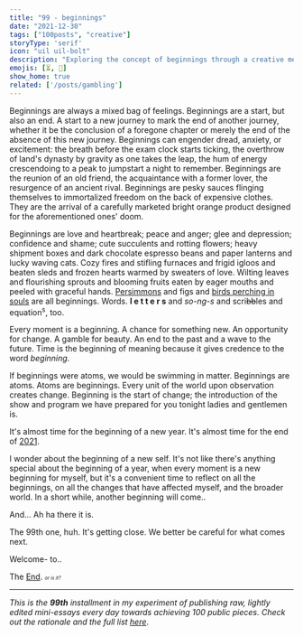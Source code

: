 ```yaml
---
title: "99 - beginnings"
date: "2021-12-30"
tags: ["100posts", "creative"]
storyType: 'serif'
icon: "uil uil-bolt"
description: "Exploring the concept of beginnings through a creative medium"
emojis: [⏳, 🌱]
show_home: true
related: ['/posts/gambling']
---
```


Beginnings are always a mixed bag of feelings. Beginnings are a start, but also an end. A start to a new journey to mark the end of another journey, whether it be the conclusion of a foregone chapter or merely the end of the absence of this new journey. Beginnings can engender dread, anxiety, or excitement: the breath before the exam clock starts ticking, the overthrow of land's dynasty by gravity as one takes the leap, the hum of energy crescendoing to a peak to jumpstart a night to remember. Beginnings are the reunion of an old friend, the acquaintance with a former lover, the resurgence of an ancient rival. Beginnings are pesky sauces flinging themselves to immortalized freedom on the back of expensive clothes. They are the arrival of a carefully marketed bright orange product designed for the aforementioned ones' doom. 

Beginnings are love and heartbreak; peace and anger; glee and depression; confidence and shame; cute succulents and rotting flowers; heavy shipment boxes and dark chocolate espresso beans and paper lanterns and lucky waving cats. Cozy fires and stifling furnaces and frigid igloos and beaten sleds and frozen hearts warmed by sweaters of love. Wilting leaves and flourishing sprouts and blooming fruits eaten by eager mouths and peeled with graceful hands. [Persimmons](https://www.poetryfoundation.org/poems/43011/persimmons) and figs and [birds perching in souls](https://www.poetryfoundation.org/poems/42889/hope-is-the-thing-with-feathers-314) are all beginnings. Words. **l e t t e r s** and *so-ng-s* and scri~~bb~~les and equation<sup>s</sup>, too.

Every moment is a beginning. A chance for something new. An opportunity for change. A gamble for beauty. An end to the past and a wave to the future. Time is the beginning of meaning because it gives credence to the word _beginning_.

If beginnings were atoms, we would be swimming in matter. Beginnings are atoms. Atoms are beginnings. Every unit of the world upon observation creates change. Beginning is the start of change; the introduction of the show and program we have prepared for you tonight ladies and gentlemen is.

It's almost time for the beginning of a new year. It's almost time for the end of [2021](/posts/gambling).

I wonder about the beginning of a new self. It's not like there's anything special about the beginning of a year, when every moment is a new beginning for myself, but it's a convenient time to reflect on all the beginnings, on all the changes that have affected myself, and the broader world. In a short while, another beginning will come..

And... Ah ha there it is.

The 99th one, huh. It's getting close. We better be careful for what comes next.  

Welcome-
to..

The [End](/experiments/100posts/).
<span style="font-size:60%;">*or is it?*</span>

---
*This is the **99th** installment in my experiment of publishing raw, lightly edited mini-essays every day towards achieving 100 public pieces. Check out the rationale and the full list [here](/experiments/100posts/)*.
